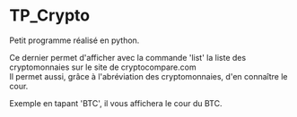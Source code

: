 # TP_Crypto

Petit programme réalisé en python.

Ce dernier permet d'afficher avec la commande 'list' la liste des cryptomonnaies
sur le site de cryptocompare.com<br>
Il permet aussi, grâce à l'abréviation des cryptomonnaies, d'en connaître le cour.<br>

Exemple en tapant 'BTC', il vous affichera le cour du BTC.
